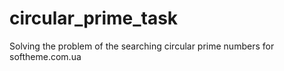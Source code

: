 # circular_prime_task
Solving the problem of the searching circular prime numbers for softheme.com.ua
